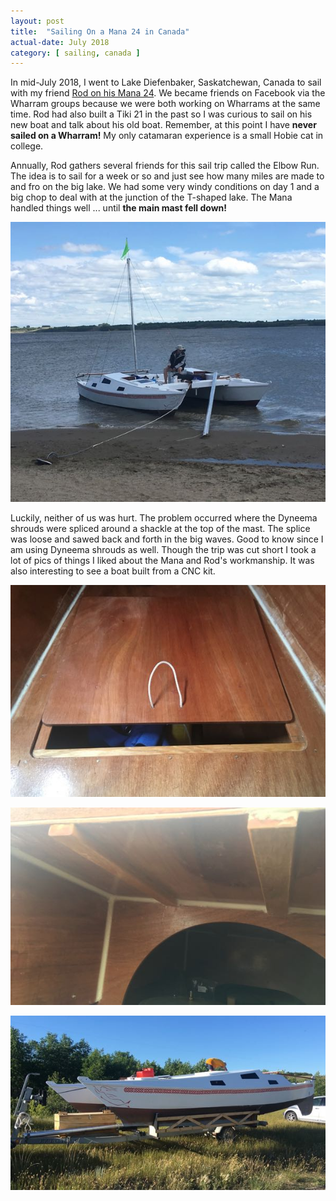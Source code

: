 ```yaml
---
layout: post
title:  "Sailing On a Mana 24 in Canada"
actual-date: July 2018
category: [ sailing, canada ]
---
```


In mid-July 2018, I went to Lake Diefenbaker, Saskatchewan, Canada to sail with my friend [Rod on his Mana 24](https://villagerainbows.com). We became friends on Facebook via the Wharram groups because we were both working on Wharrams at the same time. Rod had also built a Tiki 21 in the past so I was curious to sail on his new boat and talk about his old boat. Remember, at this point I have **never sailed on a Wharram!** My only catamaran experience is a small Hobie cat in college.

Annually, Rod gathers several friends for this sail trip called the Elbow Run. The idea is to sail for a week or so and just see how many miles are made to and fro on the big lake. We had some very windy conditions on day 1 and a big chop to deal with at the junction of the T-shaped lake. The Mana handled things well ... until **the main mast fell down!**

![Mast Down!](/assets/images/canada-mast.jpg)

Luckily, neither of us was hurt. The problem occurred where the Dyneema shrouds were spliced around a shackle at the top of the mast. The splice was loose and sawed back and forth in the big waves. Good to know since I am using Dyneema shrouds as well. Though the trip was cut short I took a lot of pics of things I liked about the Mana and Rod's workmanship. It was also interesting to see a boat built from a CNC kit.

![CNC cut hatch](/assets/images/canada-sole.jpg)

![Cabin Ceiling](/assets/images/canada-cabin.jpg)

![Mana 24 on a trailer](/assets/images/canada-trailer.jpg)
